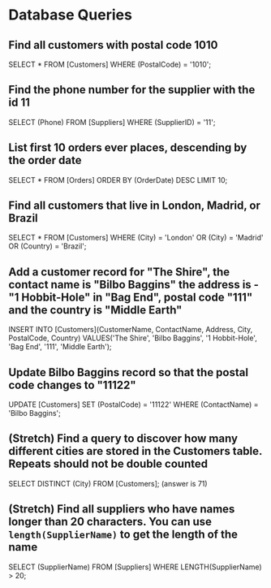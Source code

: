 # Database Queries

## Find all customers with postal code 1010

SELECT *
FROM [Customers]
WHERE (PostalCode) = '1010';

## Find the phone number for the supplier with the id 11

SELECT (Phone)
FROM [Suppliers]
WHERE (SupplierID) = '11';

## List first 10 orders ever places, descending by the order date

SELECT * FROM [Orders]
ORDER BY (OrderDate) DESC
LIMIT 10;

## Find all customers that live in London, Madrid, or Brazil

SELECT * FROM [Customers]
WHERE (City) = 'London'
OR (City) = 'Madrid'
OR (Country) = 'Brazil';

## Add a customer record for "The Shire", the contact name is "Bilbo Baggins" the address is -"1 Hobbit-Hole" in "Bag End", postal code "111" and the country is "Middle Earth"

INSERT INTO [Customers](CustomerName, ContactName, Address, City, PostalCode, Country)
VALUES('The Shire', 'Bilbo Baggins', '1 Hobbit-Hole', 'Bag End', '111', 'Middle Earth');

## Update Bilbo Baggins record so that the postal code changes to "11122"

UPDATE [Customers]
SET (PostalCode) = '11122'
WHERE (ContactName) = 'Bilbo Baggins';

## (Stretch) Find a query to discover how many different cities are stored in the Customers table. Repeats should not be double counted

SELECT DISTINCT (City) FROM [Customers];
(answer is 71)

## (Stretch) Find all suppliers who have names longer than 20 characters. You can use `length(SupplierName)` to get the length of the name

SELECT (SupplierName)
FROM [Suppliers]
WHERE LENGTH(SupplierName) > 20;
